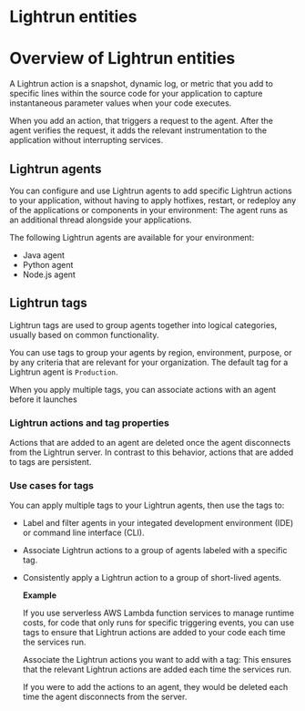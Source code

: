 # Lightrun entities
# Overview of Lightrun entities

A Lightrun action is a snapshot, dynamic log, or metric that you add to specific lines within the source code for your application to capture instantaneous parameter values when your code executes.

When you add an action, that triggers a request to the agent. 
After the agent verifies the request, it adds the relevant instrumentation to the application without interrupting services.


## Lightrun agents

You can configure and use Lightrun agents to add specific Lightrun actions to your application, without having to apply hotfixes, restart, or redeploy any of the applications or components in your environment: The agent runs as an additional thread alongside your applications. 

The following Lightrun agents are available for your environment: 
- Java agent
- Python agent
- Node.js agent


## Lightrun tags

Lightrun tags are used to group agents together into logical categories, usually based on common functionality. 

You can use tags to group your agents by region, environment, purpose, or by any criteria that are relevant for your organization. The default tag for a Lightrun agent is `Production`.

When you apply multiple tags, you can associate actions with an agent before it launches

### Lightrun actions and tag properties

Actions that are added to an agent are deleted once the agent disconnects from the Lightrun server. 
In contrast to this behavior, actions that are added to tags are persistent. 

### Use cases for tags

You can apply multiple tags to your Lightrun agents, then use the tags to:
* Label and filter agents in your integated development environment (IDE) or command line interface (CLI).
* Associate Lightrun actions to a group of agents labeled with a specific tag.
* Consistently apply a Lightrun action to a group of short-lived agents. 
    
    **Example** 

    If you use serverless AWS Lambda function services to manage runtime costs, for code that only runs for specific triggering events, you can use tags to ensure that Lightrun actions are added to your code each time the services run. 

    Associate the Lightrun actions you want to add with a tag: This ensures that the relevant Lightrun actions are added each time the services run.

    If you were to add the actions to an agent, they would be deleted each time the agent disconnects from the server.

